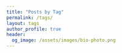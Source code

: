 ```yaml
---
title: "Posts by Tag"
permalink: /tags/
layout: tags
author_profile: true
header:
  og_image: /assets/images/bio-photo.png
---
```

